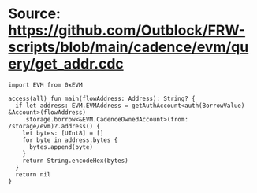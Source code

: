 # Source: https://github.com/Outblock/FRW-scripts/blob/main/cadence/evm/query/get_addr.cdc

```
import EVM from 0xEVM

access(all) fun main(flowAddress: Address): String? {
  if let address: EVM.EVMAddress = getAuthAccount<auth(BorrowValue) &Account>(flowAddress)
    .storage.borrow<&EVM.CadenceOwnedAccount>(from: /storage/evm)?.address() {
    let bytes: [UInt8] = []
    for byte in address.bytes {
      bytes.append(byte)
    }
    return String.encodeHex(bytes)
  }
  return nil
}
```